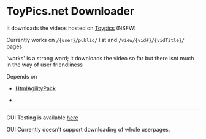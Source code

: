 # ToyPics.net Downloader
It downloads the videos hosted on [Toypics](http://videos.toypics.net/) (NSFW)

Currently works on ```/{user}/public/``` list and ```/view/{vid#}/{vidTitle}/``` pages

'works' is a strong word; it downloads the video so far but there isnt much in the way of user friendliness

Depends on
- [HtmlAgilityPack](https://htmlagilitypack.codeplex.com/)
- ~~~[CommandLine Parser Library](https://commandline.codeplex.com/)~~~

----

GUI Testing is available [here](https://github.com/teh-random-name/toypicsDL/releases/tag/v0.1-pre)

GUI Currently doesn't support downloading of whole userpages.

